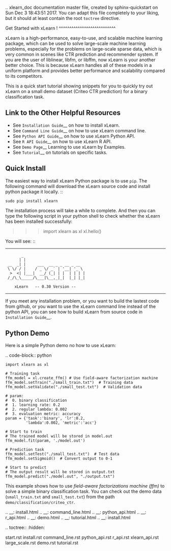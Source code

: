 .. xlearn_doc documentation master file, created by
   sphinx-quickstart on Sun Dec  3 18:43:51 2017.
   You can adapt this file completely to your liking, but it should at least
   contain the root `toctree` directive.

Get Started with xLearn !
^^^^^^^^^^^^^^^^^^^^^^^^^^^

xLearn is a high-performance, easy-to-use, and scalable machine learning package, 
which can be used to solve large-scale machine learning problems, especially for the problems 
on large-scale sparse data, which is very common in scenes like CTR prediction and recommender 
system. If you are the user of liblinear, libfm, or libffm, now xLearn is your another better 
choice. This is because xLearn handles all of these models in a uniform platform and provides 
better performance and scalability compared to its competitors.

This is a quick start tutorial showing snippets for you to quickly try out xLearn on a small 
demo dataset (Criteo CTR prediction) for a binary classification task.

Link to the Other Helpful Resources
----------------------------------------

 * See `Installation Guide`__ on how to install xLearn.
 * See `Command Line Guide`__ on how to use xLearn command line. 
 * See `Python API Guide`__ on how to use xLearn Python API.
 * See `R API Guide`__ on how to use xLearn R API.
 * See `Demo Page`__ Learning to use xLearn by Examples.
 * See `Tutorial`__ on tutorials on specific tasks.

Quick Install
----------------------------------

The easiest way to install xLearn Python package is to use ``pip``. The following command will 
download the xLearn source code and install python package it locally. ::

    sudo pip install xlearn

The installation process will take a while to complete. And then you can type the following 
script in your python shell to check whether the xLearn has been installed successfully:

>>> import xlearn as xl
>>> xl.hello()

You will see: ::

  -------------------------------------------------------------------------
           _
          | |
     __  _| |     ___  __ _ _ __ _ __
     \ \/ / |    / _ \/ _` | '__| '_ \
      >  <| |___|  __/ (_| | |  | | | |
     /_/\_\_____/\___|\__,_|_|  |_| |_|

        xLearn   -- 0.30 Version --
  -------------------------------------------------------------------------

If you meet any installation problem, or you want to build the lastest code from github, or you want to 
use the xLearn command line instead of the python API, you can see how to build xLearn from source code 
in `Installation Guide`__.

Python Demo
----------------------------------

Here is a simple Python demo no how to use xLearn:

.. code-block:: python

    import xlearn as xl

    # Training task
    ffm_model = xl.create_ffm() # Use field-aware factorization machine
    ffm_model.setTrain("./small_train.txt")  # Training data
    ffm_model.setValidate("./small_test.txt")  # Validation data

    # param:
    #  0. binary classification
    #  1. learning rate: 0.2
    #  2. regular lambda: 0.002
    #  3. evaluation metric: accuracy
    param = {'task':'binary', 'lr':0.2, 
             'lambda':0.002, 'metric':'acc'}

    # Start to train
    # The trained model will be stored in model.out
    ffm_model.fit(param, './model.out')

    # Prediction task
    ffm_model.setTest("./small_test.txt")  # Test data
    ffm_model.setSigmoid()  # Convert output to 0-1

    # Start to predict
    # The output result will be stored in output.txt
    ffm_model.predict("./model.out", "./output.txt")

This example shows how to use *field-aware factorizations machine (ffm)* to solve a 
simple binary classification task. You can check out the demo data 
(``small_train.txt`` and ``small_test.txt``) from the path ``demo/classification/criteo_ctr``.

 .. __: install.html
 .. __: command_line.html
 .. __: python_api.html
 .. __: r_api.html
 .. __: demo.html
 .. __: tutorial.html
 .. __: install.html

 .. toctree::
   :hidden:

   start.rst
   install.rst
   command_line.rst
   python_api.rst
   r_api.rst
   xlearn_api.rst
   large_scale.rst
   demo.rst
   tutorial.rst